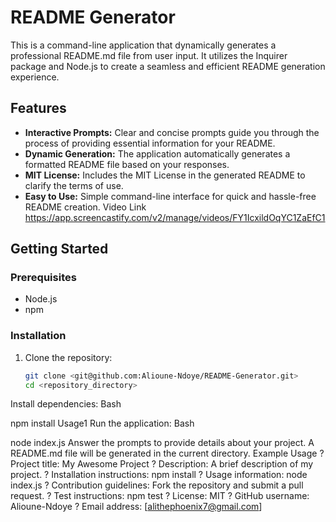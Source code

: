 # README Generator

This is a command-line application that dynamically generates a professional README.md file from user input. It utilizes the Inquirer package and Node.js to create a seamless and efficient README generation experience.

## Features

* **Interactive Prompts:**  Clear and concise prompts guide you through the process of providing essential information for your README.
* **Dynamic Generation:**  The application automatically generates a formatted README file based on your responses.
* **MIT License:**  Includes the MIT License in the generated README to clarify the terms of use.
* **Easy to Use:**  Simple command-line interface for quick and hassle-free README creation.
  Video Link
  https://app.screencastify.com/v2/manage/videos/FY1IcxildOqYC1ZaEfC1
  
## Getting Started

### Prerequisites

* Node.js
* npm

### Installation

1. Clone the repository:
   ```bash
   git clone <git@github.com:Alioune-Ndoye/README-Generator.git>
   cd <repository_directory>
Install dependencies:
Bash

npm install
Usage1
Run the application:
Bash

node index.js
Answer the prompts to provide details about your project.
A README.md file will be generated in the current directory.
Example Usage
? Project title: My Awesome Project
? Description: A brief description of my project.
? Installation instructions: npm install
? Usage information: node index.js
? Contribution guidelines: Fork the repository and submit a pull request.
? Test instructions: npm test
? License: MIT
? GitHub username: Alioune-Ndoye
? Email address: [alithephoenix7@gmail.com]
